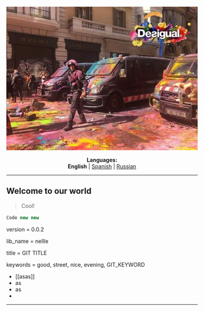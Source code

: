 <p align="center"><img src="https://github.com/markolofsen/nellle/blob/master/.banners/banner_en.jpg?raw=1" /></p>
<p align="center"><b>Languages:</b><br /><b>English</b> | <a href="https://github.com/markolofsen/nellle/blob/master/README_es.md">Spanish</a> | <a href="https://github.com/markolofsen/nellle/blob/master/README_ru.md">Russian</a></p>

---

## Welcome to our world

> Cool!

```javascript
Code new new
```

version = 0.0.2

lib_name = nellle

title = GIT TITLE

keywords = good, street, nice, evening, GIT_KEYWORD

* [[asas]]
* as
* as
*

---

